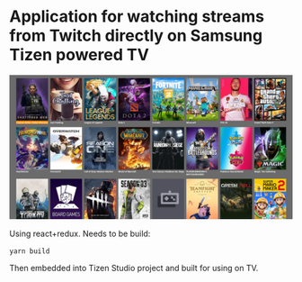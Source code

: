 # Application for watching streams from Twitch directly on Samsung Tizen powered TV
![](demo/streams-tizen.jpg)

Using react+redux. Needs to be build:
```
yarn build
```
Then embedded into Tizen Studio project and built for using on TV.
